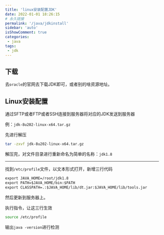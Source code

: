 ```yaml
---
title: 'linux安装配置JDK'
date: 2022-01-01 18:26:15
# 永久链接
permalink: '/java/jdkinstall'
sidebar: 'auto'
isShowComment: true
categories:
 - java
tags:
 - jdk
---
```




## 下载

去`oracle`的官网去下载JDK即可，或者别的啥资源地址。



## Linux安装配置

通过SFTP或者FTP或者SSH连接到服务器将对应的JDK发送到服务器

例：`jdk-8u202-linux-x64.tar.gz`

先进行解压

```bash
tar -zxvf jdk-8u202-linux-x64.tar.gz
```

解压完，对文件目录进行重新命名为简单的名称：`jdk1.8`

---

找到`/etc/profile`文件，以文本形式打开，新增三行代码

```txt
export JAVA_HOME=/root/jdk1.8
export PATH=$JAVA_HOME/bin:$PATH
export CLASSPATH=.:$JAVA_HOME/lib/dt.jar:$JAVA_HOME/lib/tools.jar
```

然后更新到服务器上。



执行指令，让这三行生效

```bash
source /etc/profile
```

输出`java -version`进行检测